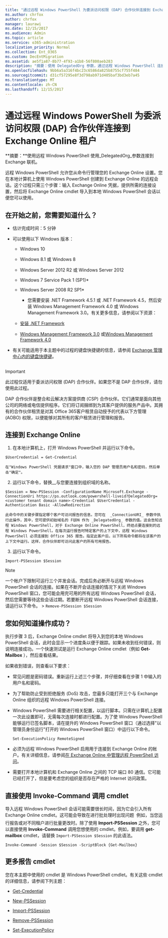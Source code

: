 ```yaml
---
title: "通过远程 Windows PowerShell 为委派访问权限 (DAP) 合作伙伴连接到 Exchange Online 租户"
ms.author: chrfox
author: chrfox
manager: laurawi
ms.date: 12/15/2017
ms.audience: Admin
ms.topic: article
ms.service: o365-administration
localization_priority: Normal
ms.collection: Ent_O365
ms.custom: DecEntMigration
ms.assetid: ae5f1a87-8b77-4f93-a1b8-56f800aeb283
description: "摘要：使用 DelegatedOrg 参数，通过远程 Windows PowerShell 连接到 Exchange Online。"
ms.openlocfilehash: 9bb6a5a316f4bc23c6586da825b8755cf755f484
ms.sourcegitcommit: d31cf57295e8f3d798ab971d405baf3bd3eb7a45
ms.translationtype: MT
ms.contentlocale: zh-CN
ms.lasthandoff: 12/15/2017
---
```

# <a name="connect-to-exchange-online-tenants-with-remote-windows-powershell-for-delegated-access-permissions-dap-partners"></a>通过远程 Windows PowerShell 为委派访问权限 (DAP) 合作伙伴连接到 Exchange Online 租户

 **摘要：**使用远程 Windows PowerShell 使用_DelegatedOrg_参数连接到 Exchange 联机。
  
远程 Windows PowerShell 允许您从命令行管理您的 Exchange Online 设置。您在本地计算机上使用 Windows PowerShell 创建到 Exchange Online 的远程会话。这个过程只需三个步骤：输入 Exchange Online 凭据，提供所需的连接设置，然后将 Exchange Online cmdlet 导入到本地 Windows PowerShell 会话以便您可以使用。
  
## <a name="what-do-you-need-to-know-before-you-begin"></a>在开始之前，您需要知道什么？

- 估计完成时间：5 分钟
    
- 可以使用以下 Windows 版本：
    
  - Windows 10
    
  - Windows 8.1 或 Windows 8
    
  - Windows Server 2012 R2 或 Windows Server 2012
    
  - Windows 7 Service Pack 1 (SP1)*
    
  - Windows Server 2008 R2 SP1*
    
    * 您需要安装 .NET Framework 4.5.1 或 .NET Framework 4.5，然后安装 Windows Management Framework 4.0 或 Windows Management Framework 3.0。有关更多信息，请参阅以下资源：
    
  - [安装 .NET Framework](https://go.microsoft.com/fwlink/p/?LinkId=257868)
    
  - [Windows Management Framework 3.0](https://go.microsoft.com/fwlink/p/?LinkId=272757) 或[Windows Management Framework 4.0](https://go.microsoft.com/fwlink/p/?LinkId=391344)
    
- 有关可能适用于本主题中的过程的键盘快捷键的信息，请参阅 [Exchange 管理中心内的键盘快捷键](https://go.microsoft.com/fwlink/p/?LinkId=534017)。
    
## 

> [!IMPORTANT]
> 此过程仅适用于委派访问权限 (DAP) 合作伙伴。如果您不是 DAP 合作伙伴，请勿使用此过程。 
  
DAP 合作伙伴是整合和云解决方案提供商 (CSP) 合作伙伴。它们通常是面向其他公司的网络或电信提供程序。它们将订阅捆绑到为其客户提供的服务产品中。其拥有的合作伙伴租赁是对其 Office 365客户租赁自动授予的代表以下方管理 (AOBO) 权限，以便能够对其所有的客户租赁进行管理和报告。
  
## <a name="connect-to-exchange-online"></a>连接到 Exchange Online

1. 在本地计算机上，打开 Windows PowerShell 并运行以下命令。
    
  ```
  $UserCredential = Get-Credential
  ```

    在"Windows PowerShell 凭据请求"窗口中，输入您的 DAP 管理员用户名和密码，然后单击"确定"。
    
2. 运行以下命令，替换_<customer tenant domain name>_与您要连接到组织域的名称。
    
  ```
  $Session = New-PSSession -ConfigurationName Microsoft.Exchange -ConnectionUri https://ps.outlook.com/powershell-liveid?DelegatedOrg=<customer tenant domain name>-Credential $UserCredential -Authentication Basic -AllowRedirection
  ```

    此命令中的关键步骤指定哪个客户可访问报告的信息。您可在  _ConnectionURI_ 参数中执行此操作，其中，您可提供初始域名的 FQDN 作为 _DelegatedOrg_ 参数的值。这会告知远程 Windows PowerShell，对于 Exchange Online PowerShell，终结点要连接到的远程 Windows PowerShell。在每次运行报告时特定客户的上下文中，远程 Windows PowerShell 必须连接到 Office 365 报告。指定此客户后，以下所有命令都将在该客户的上下文中运行。这样，合作伙伴即可访问此客户的所有可用报告。
    
3. 运行以下命令。
    
  ```
  Import-PSSession $Session
  ```

> [!NOTE]
> 一个帐户下限制可运行三个并发会话。完成后务必断开与远程 Windows PowerShell 会话的连接。如果在不断开会话连接的情况下关闭 Windows PowerShell 窗口，您可能会用完可用的所有远程 Windows PowerShell 会话，然后您需要等待这些会话过期。若要断开远程 Windows PowerShell 会话连接，请运行以下命令。 >  `Remove-PSSession $Session`
  
## <a name="how-do-you-know-this-worked"></a>您如何知道操作成功？

执行步骤 3 后，Exchange Online cmdlet 将导入到您的本地 Windows PowerShell 会话，此时会显示一个进度条以便于跟踪。如果未收到任何错误，则说明连接成功。一个快速测试是运行 Exchange Online cmdlet（例如 **Get-Mailbox** ），然后查看结果。
  
如果收到错误，则查看以下要求：
  
- 常见问题是密码错误。重新运行上述三个步骤，并仔细查看在步骤 1 中输入的用户名和密码。
    
- 为了帮助防止受到拒绝服务 (DoS) 攻击，您最多只能打开三个与 Exchange Online 组织的远程 Windows PowerShell 连接。
    
- Windows PowerShell 需要进行相关配置，以运行脚本。只需在计算机上配置一次此设置即可，无需每次连接时都进行配置。为了使 Windows PowerShell 能够运行已签名脚本，请在提升的 Windows PowerShell 窗口（通过选择"以管理员身份运行"打开的 Windows PowerShell 窗口）中运行以下命令。
    
  ```
  Set-ExecutionPolicy RemoteSigned
  ```

- 必须为远程 Windows PowerShell 启用用于连接到 Exchange Online 的帐户。有关详细信息，请参阅[在 Exchange Online 中管理远程 PowerShell 访问](https://go.microsoft.com/fwlink/p/?LinkId=534018)。
    
- 需要打开本地计算机和 Exchange Online 之间的 TCP 端口 80 通信。它可能已经打开了，但是要考虑您的组织是否存在严格的 Internet 访问政策。
    
## <a name="call-the-cmdlet-directly-with-invoke-command"></a>直接使用 Invoke-Command 调用 cmdlet

导入远程 Windows PowerShell 会话可能需要很长时间，因为它会引入所有 Exchange Online cmdlet。这可能会导致在进行批处理时出现问题  例如，当您运行报告或对不同租户进行批量更改时。除了使用 **Import-PSSession** 之外，您可以直接使用 **Invoke-Command** 调用您想使用的 cmdlet。例如，要调用 **get-mailbox** cmdlet，请替换 `Import-PSSession $Session` 的此语法。
  
```
Invoke-Command -Session $Session -ScriptBlock {Get-Mailbox}
```

## <a name="more-reporting-cmdlets"></a>更多报告 cmdlet

您在本主题中使用的 cmdlet 是 Windows PowerShell cmdlet。有关这些 cmdlet 的详细信息，请参阅下列主题：
  
- [Get-Credential](https://go.microsoft.com/fwlink/p/?LinkId=389618)
    
- [New-PSSession](https://go.microsoft.com/fwlink/p/?LinkId=389621)
    
- [Import-PSSession](https://go.microsoft.com/fwlink/p/?LinkId=389619)
    
- [Remove-PSSession](https://go.microsoft.com/fwlink/p/?LinkId=389620)
    
- [Set-ExecutionPolicy](https://go.microsoft.com/fwlink/p/?LinkId=389623)
    

